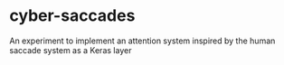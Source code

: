 # cyber-saccades
An experiment to implement an attention system inspired by the human saccade system as a Keras layer
